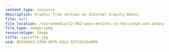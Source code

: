 ```yaml
---
content_type: resource
description: Graphic from section on Internal Gravity Waves.
file: null
file_location: /coursemedia/12-802-wave-motions-in-the-ocean-and-atmosphere-spring-2004/8b33ebb32f60d9f64da192722e2be0d9_igwrefl6.jpg
file_type: image/jpeg
resourcetype: Image
title: igwrefl6.jpg
uid: 8b33ebb3-2f60-d9f6-4da1-92722e2be0d9
---
```

